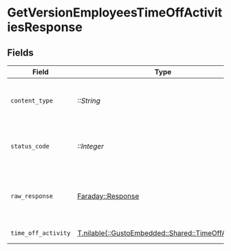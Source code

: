 # GetVersionEmployeesTimeOffActivitiesResponse


## Fields

| Field                                                                                         | Type                                                                                          | Required                                                                                      | Description                                                                                   |
| --------------------------------------------------------------------------------------------- | --------------------------------------------------------------------------------------------- | --------------------------------------------------------------------------------------------- | --------------------------------------------------------------------------------------------- |
| `content_type`                                                                                | *::String*                                                                                    | :heavy_check_mark:                                                                            | HTTP response content type for this operation                                                 |
| `status_code`                                                                                 | *::Integer*                                                                                   | :heavy_check_mark:                                                                            | HTTP response status code for this operation                                                  |
| `raw_response`                                                                                | [Faraday::Response](https://www.rubydoc.info/gems/faraday/Faraday/Response)                   | :heavy_check_mark:                                                                            | Raw HTTP response; suitable for custom response parsing                                       |
| `time_off_activity`                                                                           | [T.nilable(::GustoEmbedded::Shared::TimeOffActivity)](../../models/shared/timeoffactivity.md) | :heavy_minus_sign:                                                                            | Example response                                                                              |